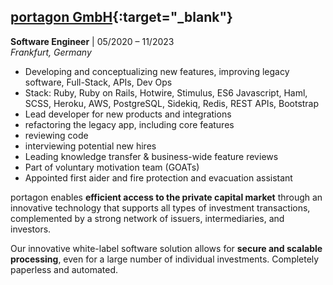 ## [portagon GmbH](https://www.portagon.com/){:target="_blank"}
**Software Engineer** | 05/2020 – 11/2023<br/>
*Frankfurt, Germany*

- Developing and conceptualizing new features, improving legacy software, Full-Stack, APIs, Dev Ops
- Stack: Ruby, Ruby on Rails, Hotwire, Stimulus, ES6 Javascript, Haml, SCSS, Heroku, AWS, PostgreSQL, Sidekiq, Redis, REST APIs, Bootstrap
- Lead developer for new products and integrations
- refactoring the legacy app, including core features
- reviewing code
- interviewing potential new hires
- Leading knowledge transfer & business-wide feature reviews
- Part of voluntary motivation team (GOATs)
- Appointed first aider and fire protection and evacuation assistant

portagon enables **efficient access to the private capital market** through an innovative technology that supports all types of investment transactions, complemented by a strong network of issuers, intermediaries, and investors.

Our innovative white-label software solution allows for **secure and scalable processing**, even for a large number of individual investments. Completely paperless and automated.
